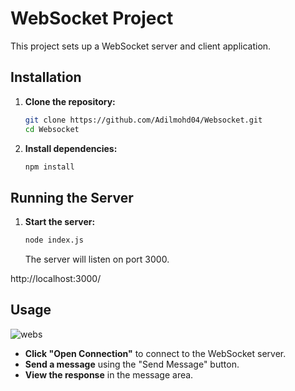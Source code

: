 # WebSocket Project

This project sets up a WebSocket server and client application. 

## Installation

1. **Clone the repository:**

   ```bash
   git clone https://github.com/Adilmohd04/Websocket.git
   cd Websocket
   ```

2. **Install dependencies:**

   ```bash
   npm install
   ```

## Running the Server

1. **Start the server:**

   ```bash
   node index.js
   ```

   The server will listen on port 3000.

http://localhost:3000/
## Usage
![webs](https://github.com/user-attachments/assets/22d37d80-c91f-4570-a3dd-bf65571cb762)

- **Click "Open Connection"** to connect to the WebSocket server.
- **Send a message** using the "Send Message" button.
- **View the response** in the message area.


